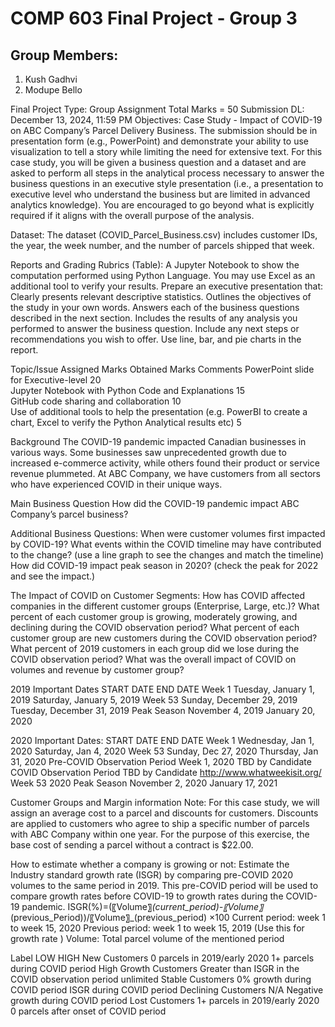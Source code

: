 # COMP 603 Final Project - Group 3

## Group Members:
1. Kush Gadhvi
2. Modupe Bello

Final Project
Type: Group Assignment
Total Marks = 50
Submission DL: December 13, 2024, 11:59 PM
Objectives:
	Case Study - Impact of COVID-19 on ABC Company’s Parcel Delivery Business.
	The submission should be in presentation form (e.g., PowerPoint) and demonstrate your ability to use visualization to tell a story while limiting the need for extensive text.
	For this case study, you will be given a business question and a dataset and are asked to perform all steps in the analytical process necessary to answer the business questions in an executive style presentation (i.e., a presentation to executive level who understand the business but are limited in advanced analytics knowledge).
	You are encouraged to go beyond what is explicitly required if it aligns with the overall purpose of the analysis. 

Dataset:
The dataset (COVID_Parcel_Business.csv) includes customer IDs, the year, the week number, and the number of parcels shipped that week. 

Reports and Grading Rubrics (Table):
	A Jupyter Notebook to show the computation performed using Python Language. You may use Excel as an additional tool to verify your results.
	Prepare an executive presentation that:
	Clearly presents relevant descriptive statistics.
	Outlines the objectives of the study in your own words.
	Answers each of the business questions described in the next section.
	Includes the results of any analysis you performed to answer the business question.
	Include any next steps or recommendations you wish to offer.
	Use line, bar, and pie charts in the report.


Topic/Issue	Assigned Marks	Obtained Marks	Comments
PowerPoint slide for Executive-level	20		
Jupyter Notebook with Python Code and Explanations	15		
GitHub code sharing and collaboration	10		
Use of additional tools to help the presentation (e.g. PowerBI to create a chart, Excel to verify the Python Analytical results etc)	5		

Background
The COVID-19 pandemic impacted Canadian businesses in various ways. Some businesses saw unprecedented growth due to increased e-commerce activity, while others found their product or service revenue plummeted. At ABC Company, we have customers from all sectors who have experienced COVID in their unique ways. 

Main Business Question
How did the COVID-19 pandemic impact ABC Company’s parcel business?

Additional Business Questions:
	When were customer volumes first impacted by COVID-19?
	What events within the COVID timeline may have contributed to the change?
(use a line graph to see the changes and match the timeline)
	How did COVID-19 impact peak season in 2020?  (check the peak for 2022 and see the impact.)

The Impact of COVID on Customer Segments:
	How has COVID affected companies in the different customer groups (Enterprise, Large, etc.)?
	What percent of each customer group is growing, moderately growing, and declining during the COVID observation period? 
	What percent of each customer group are new customers during the COVID observation period? 
	What percent of 2019 customers in each group did we lose during the COVID observation period?
	What was the overall impact of COVID on volumes and revenue by customer group?

2019 Important Dates
	START DATE	END DATE
Week 1	Tuesday, January 1, 2019	Saturday, January 5, 2019
Week 53	Sunday, December 29, 2019	Tuesday, December 31, 2019
Peak Season	November 4, 2019	January 20, 2020



2020 Important Dates:
	START DATE	END DATE
Week 1	Wednesday, Jan 1, 2020	Saturday, Jan 4, 2020
Week 53	Sunday, Dec 27, 2020	Thursday, Jan 31, 2020
Pre-COVID Observation Period	Week 1, 2020	TBD by Candidate
COVID Observation Period	TBD by Candidate http://www.whatweekisit.org/	Week 53 2020
Peak Season	November 2, 2020	January 17, 2021

 

Customer Groups and Margin information
Note: For this case study, we will assign an average cost to a parcel and discounts for customers. 
Discounts are applied to customers who agree to ship a specific number of parcels with ABC Company within one year. For the purpose of this exercise, the base cost of sending a parcel without a contract is $22.00. 

 

How to estimate whether a company is growing or not:
	Estimate the Industry standard growth rate (ISGR) by comparing pre-COVID 2020 volumes to the same period in 2019. This pre-COVID period will be used to compare growth rates before COVID-19 to growth rates during the COVID-19 pandemic.
	ISGR(%)=(〖Volume〗_(current_period)-〖Volume〗_(previous_Period))/〖Volume〗_(previous_period) ×100
	Current period: week 1 to week 15, 2020
	Previous period: week 1 to week 15, 2019
(Use this for growth rate )
	Volume: Total parcel volume of the mentioned period

Label	LOW	HIGH
New Customers	0 parcels in 2019/early 2020	1+ parcels during COVID period
High Growth Customers	Greater than ISGR in the COVID observation period	unlimited
Stable Customers	0% growth during COVID period	ISGR during COVID period
Declining Customers	N/A	Negative growth during COVID period
Lost Customers	1+ parcels in 2019/early 2020	0 parcels after onset of COVID period


